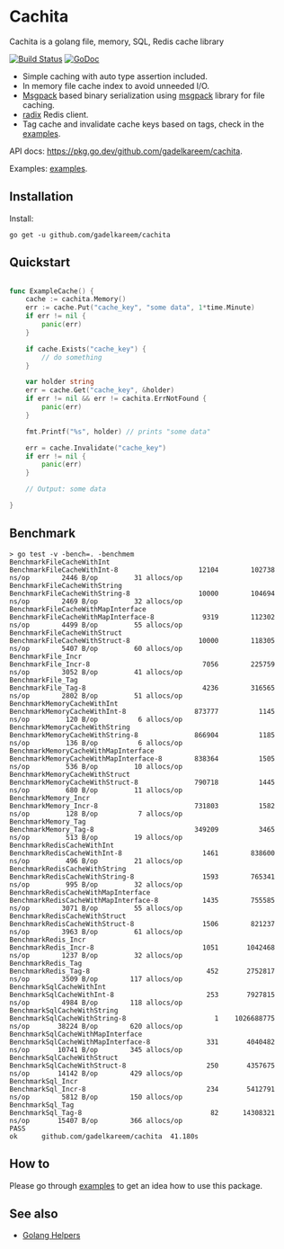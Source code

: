 # Cachita
Cachita is a golang file, memory, SQL, Redis cache library 

[![Build Status](https://travis-ci.org/gadelkareem/cachita.svg)](https://travis-ci.org/gadelkareem/cachita)
[![GoDoc](https://img.shields.io/badge/godoc-reference-5272B4)](https://pkg.go.dev/github.com/gadelkareem/cachita)

- Simple caching with auto type assertion included.
- In memory file cache index to avoid unneeded I/O.
- [Msgpack](https://msgpack.org/index.html) based binary serialization using [msgpack](https://github.com/vmihailenco/msgpack) library for file caching.
- [radix](https://github.com/mediocregopher/radix) Redis client.
- Tag cache and invalidate cache keys based on tags, check in the [examples](./example_test.go).


API docs: https://pkg.go.dev/github.com/gadelkareem/cachita.

Examples: [examples](./example_test.go).

## Installation

Install:

```shell
go get -u github.com/gadelkareem/cachita
```

## Quickstart

```go

func ExampleCache() {
	cache := cachita.Memory()
	err := cache.Put("cache_key", "some data", 1*time.Minute)
	if err != nil {
		panic(err)
	}

	if cache.Exists("cache_key") {
		// do something
	}

	var holder string
	err = cache.Get("cache_key", &holder)
	if err != nil && err != cachita.ErrNotFound {
		panic(err)
	}

	fmt.Printf("%s", holder) // prints "some data"

	err = cache.Invalidate("cache_key")
	if err != nil {
		panic(err)
	}

	// Output: some data

}

```

## Benchmark

```
> go test -v -bench=. -benchmem
BenchmarkFileCacheWithInt
BenchmarkFileCacheWithInt-8              	   12104	    102738 ns/op	    2446 B/op	      31 allocs/op
BenchmarkFileCacheWithString
BenchmarkFileCacheWithString-8           	   10000	    104694 ns/op	    2469 B/op	      32 allocs/op
BenchmarkFileCacheWithMapInterface
BenchmarkFileCacheWithMapInterface-8     	    9319	    112302 ns/op	    4499 B/op	      55 allocs/op
BenchmarkFileCacheWithStruct
BenchmarkFileCacheWithStruct-8           	   10000	    118305 ns/op	    5407 B/op	      60 allocs/op
BenchmarkFile_Incr
BenchmarkFile_Incr-8                     	    7056	    225759 ns/op	    3052 B/op	      41 allocs/op
BenchmarkFile_Tag
BenchmarkFile_Tag-8                      	    4236	    316565 ns/op	    2802 B/op	      51 allocs/op
BenchmarkMemoryCacheWithInt
BenchmarkMemoryCacheWithInt-8            	  873777	      1145 ns/op	     120 B/op	       6 allocs/op
BenchmarkMemoryCacheWithString
BenchmarkMemoryCacheWithString-8         	  866904	      1185 ns/op	     136 B/op	       6 allocs/op
BenchmarkMemoryCacheWithMapInterface
BenchmarkMemoryCacheWithMapInterface-8   	  838364	      1505 ns/op	     536 B/op	      10 allocs/op
BenchmarkMemoryCacheWithStruct
BenchmarkMemoryCacheWithStruct-8         	  790718	      1445 ns/op	     680 B/op	      11 allocs/op
BenchmarkMemory_Incr
BenchmarkMemory_Incr-8                   	  731803	      1582 ns/op	     128 B/op	       7 allocs/op
BenchmarkMemory_Tag
BenchmarkMemory_Tag-8                    	  349209	      3465 ns/op	     513 B/op	      19 allocs/op
BenchmarkRedisCacheWithInt
BenchmarkRedisCacheWithInt-8             	    1461	    838600 ns/op	     496 B/op	      21 allocs/op
BenchmarkRedisCacheWithString
BenchmarkRedisCacheWithString-8          	    1593	    765341 ns/op	     995 B/op	      32 allocs/op
BenchmarkRedisCacheWithMapInterface
BenchmarkRedisCacheWithMapInterface-8    	    1435	    755585 ns/op	    3071 B/op	      55 allocs/op
BenchmarkRedisCacheWithStruct
BenchmarkRedisCacheWithStruct-8          	    1506	    821237 ns/op	    3963 B/op	      61 allocs/op
BenchmarkRedis_Incr
BenchmarkRedis_Incr-8                    	    1051	   1042468 ns/op	    1237 B/op	      32 allocs/op
BenchmarkRedis_Tag
BenchmarkRedis_Tag-8                     	     452	   2752817 ns/op	    3509 B/op	     117 allocs/op
BenchmarkSqlCacheWithInt
BenchmarkSqlCacheWithInt-8               	     253	   7927815 ns/op	    4984 B/op	     118 allocs/op
BenchmarkSqlCacheWithString
BenchmarkSqlCacheWithString-8            	       1	1026688775 ns/op	   38224 B/op	     620 allocs/op
BenchmarkSqlCacheWithMapInterface
BenchmarkSqlCacheWithMapInterface-8      	     331	   4040482 ns/op	   10741 B/op	     345 allocs/op
BenchmarkSqlCacheWithStruct
BenchmarkSqlCacheWithStruct-8            	     250	   4357675 ns/op	   14142 B/op	     429 allocs/op
BenchmarkSql_Incr
BenchmarkSql_Incr-8                      	     234	   5412791 ns/op	    5812 B/op	     150 allocs/op
BenchmarkSql_Tag
BenchmarkSql_Tag-8                       	      82	  14308321 ns/op	   15407 B/op	     366 allocs/op
PASS
ok  	github.com/gadelkareem/cachita	41.180s
```

## How to

Please go through [examples](./example_test.go) to get an idea how to use this package.

## See also

- [Golang Helpers](https://github.com/gadelkareem/go-helpers)

